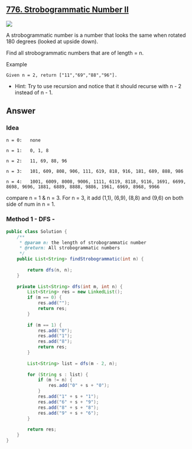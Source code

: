 ## [776. Strobogrammatic Number II](https://www.lintcode.com/problem/strobogrammatic-number-ii/description)

![](https://github.com/weltond/DataStructure/blob/master/medium.PNG)

A strobogrammatic number is a number that looks the same when rotated 180 degrees (looked at upside down).

Find all strobogrammatic numbers that are of length = n.

Example

```
Given n = 2, return ["11","69","88","96"].
```

- Hint: Try to use recursion and notice that it should recurse with n - 2 instead of n - 1.

## Answer
### Idea
```
n = 0:   none

n = 1:   0, 1, 8

n = 2:   11, 69, 88, 96

n = 3:   101, 609, 808, 906, 111, 619, 818, 916, 181, 689, 888, 986

n = 4:   1001, 6009, 8008, 9006, 1111, 6119, 8118, 9116, 1691, 6699, 8698, 9696, 1881, 6889, 8888, 9886, 1961, 6969, 8968, 9966
```
compare n = 1 & n = 3. For n = 3, it add (1,1), (6,9), (8,8) and (9,6) on both side of num in n = 1.

### Method 1 - DFS - 

```java
public class Solution {
    /**
     * @param n: the length of strobogrammatic number
     * @return: All strobogrammatic numbers
     */
    public List<String> findStrobogrammatic(int n) {
        
        return dfs(n, n);
    }
    
    private List<String> dfs(int m, int n) {
        List<String> res = new LinkedList();
        if (m == 0) {
            res.add("");
            return res;
        }
        
        if (m == 1) {
            res.add("0");
            res.add("1");
            res.add("8");
            return res;
        }
        
        List<String> list = dfs(m - 2, n);
        
        for (String s : list) {
            if (m != n) {
                res.add("0" + s + "0");
            }
            res.add("1" + s + "1");
            res.add("6" + s + "9");
            res.add("8" + s + "8");
            res.add("9" + s + "6");
        }
        
        return res;
    }
}
```

